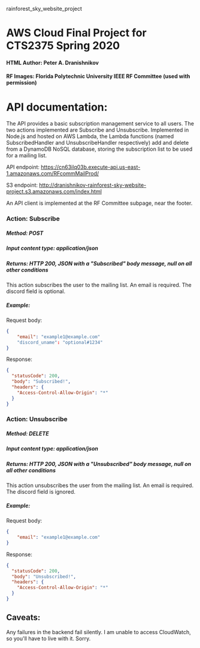 rainforest_sky_website_project
# AWS Cloud Final Project for CTS2375 Spring 2020

#### HTML Author: Peter A. Dranishnikov

#### RF Images: Florida Polytechnic University IEEE RF Committee (used with permission)

# API documentation:

The API provides a basic subscription management service to all users. 
The two actions implemented are Subscribe and Unsubscribe. 
Implemented in Node.js and hosted on AWS Lambda, 
the Lambda functions (named SubscribedHandler and UnsubscribeHandler respectively) add and delete from a DynamoDB NoSQL database, 
storing the subscription list to be used for a mailing list. 

API endpoint: https://cn63ilq03b.execute-api.us-east-1.amazonaws.com/RFcommMailProd/

S3 endpoint: http://dranishnikov-rainforest-sky-website-project.s3.amazonaws.com/index.html

An API client is implemented at the RF Committee subpage, near the footer. 

### Action: Subscribe
##### Method: POST
##### Input content type: application/json
##### Returns: HTTP 200, JSON with a "Subscribed" body message, null on all other conditions

This action subscribes the user to the mailing list. An email is required. 
The discord field is optional. 

##### Example: 
Request body: 
```json
{
	"email": "example1@example.com"
	"discord_uname": "optional#1234"
}
```
Response: 
```json
{
  "statusCode": 200,
  "body": "Subscribed!",
  "headers": {
    "Access-Control-Allow-Origin": "*"
  }
}
```

### Action: Unsubscribe
##### Method: DELETE
##### Input content type: application/json
##### Returns: HTTP 200, JSON with a "Unsubscribed" body message, null on all other conditions

This action unsubscribes the user from the mailing list. An email is required. 
The discord field is ignored. 

##### Example: 
Request body: 
```json
{
	"email": "example1@example.com"
}
```

Response: 
```json
{
  "statusCode": 200,
  "body": "Unsubscribed!",
  "headers": {
    "Access-Control-Allow-Origin": "*"
  }
}
```

## Caveats: 
Any failures in the backend fail silently. I am unable to access CloudWatch, so you'll have to live with it. Sorry. 
